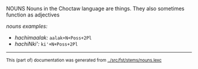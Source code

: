 NOUNS
Nouns in the Choctaw language are things. They also sometimes function as adjectives






*nouns examples:*
* *hachimaalak:* `aalak+N+Poss+2Pl`
* *hachiNki':* `ki'+N+Poss+2Pl`
* * *
<small>This (part of) documentation was generated from [../src/fst/stems/nouns.lexc](http://github.com/giellalt/lang-cho/blob/main/../src/fst/stems/nouns.lexc)</small>